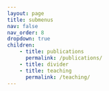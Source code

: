 ```yaml
---
layout: page
title: submenus
nav: false
nav_order: 8
dropdown: true
children: 
    - title: publications
      permalink: /publications/
    - title: divider
    - title: teaching
      permalink: /teaching/
---
```

